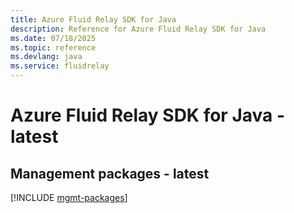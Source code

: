 ```yaml
---
title: Azure Fluid Relay SDK for Java
description: Reference for Azure Fluid Relay SDK for Java
ms.date: 07/18/2025
ms.topic: reference
ms.devlang: java
ms.service: fluidrelay
---
```

# Azure Fluid Relay SDK for Java - latest

## Management packages - latest
[!INCLUDE [mgmt-packages](fluid-relay-mgmt-index.md)]
